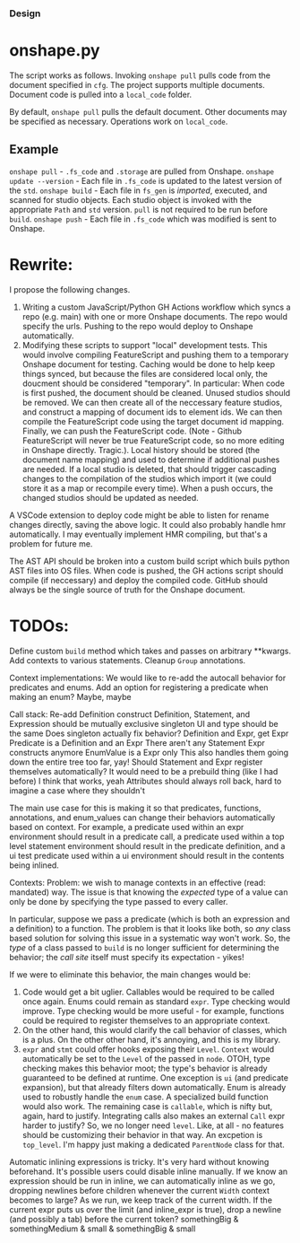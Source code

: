 ### Design
# onshape.py
The script works as follows.
Invoking `onshape pull` pulls code from the document specified in `cfg`.
The project supports multiple documents. Document code is pulled into a `local_code` folder.

By default, `onshape pull` pulls the default document. Other documents may be specified as necessary.
Operations work on `local_code`.

## Example
`onshape pull` - `.fs_code` and `.storage` are pulled from Onshape.
`onshape update --version` - Each file in `.fs_code` is updated to the latest version of the `std`.
`onshape build` - Each file in `fs_gen` is *imported*, executed, and scanned for studio objects. Each studio object is invoked with the appropriate `Path` and `std` version.
    `pull` is not required to be run before `build`.
`onshape push` - Each file in `.fs_code` which was modified is sent to Onshape.

# Rewrite:
I propose the following changes.
1. Writing a custom JavaScript/Python GH Actions workflow which syncs a repo (e.g. main) with one or more Onshape documents. The repo would specify the urls. Pushing to the repo would deploy to Onshape automatically.
2. Modifying these scripts to support "local" development tests. This would involve compiling FeatureScript and pushing them to a temporary Onshape document for testing. Caching would be done to help keep things synced, but because the files are considered local only, the doucment should be considered "temporary". In particular:
When code is first pushed, the document should be cleaned. Unused studios should be removed.
We can then create all of the neccessary feature studios, and construct a mapping of document ids to element ids.
We can then compile the FeatureScript code using the target document id mapping. Finally, we can push the FeatureScript code.
(Note - Github FeatureScript will never be true FeatureScript code, so no more editing in Onshape directly. Tragic.). 
Local history should be stored (the document name mapping) and used to determine if additional pushes are needed.
If a local studio is deleted, that should trigger cascading changes to the compilation of the studios which import it (we could store it as a map or recompile every time).
When a push occurs, the changed studios should be updated as needed. 

A VSCode extension to deploy code might be able to listen for rename changes directly, saving the above logic. It could also probably handle hmr automatically.
I may eventually implement HMR compiling, but that's a problem for future me.

The AST API should be broken into a custom build script which buils python AST files into OS files. When code is pushed, the GH actions script should compile (if neccessary) and deploy the compiled code. GitHub should always be the single source of truth for the Onshape document.



# TODOs:
Define custom `build` method which takes and passes on arbitrary **kwargs.
Add contexts to various statements.
Cleanup `Group` annotations.

Context implementations:
We would like to re-add the autocall behavior for predicates and enums.
Add an option for registering a predicate when making an enum? Maybe, maybe

Call stack:
Re-add Definition construct
Definition, Statement, and Expression should be mutually exclusive singleton
UI and type should be the same
Does singleton actually fix behavior? 
Definition and Expr, get Expr
Predicate is a Definition and an Expr
There aren't any Statement Expr constructs anymore
EnumValue is a Expr only
This also handles them going down the entire tree too far, yay!
Should Statement and Expr register themselves automatically?
It would need to be a prebuild thing (like I had before)
I think that works, yeah
Attributes should always roll back, hard to imagine a case where they shouldn't

The main use case for this is making it so that predicates, functions, annotations, and enum_values can change their behaviors automatically based on context.
For example, a predicate used within an expr environment should result in a predicate call, a predicate used within a top level statement environment should result in 
the predicate definition, and a ui test predicate used within a ui environment should result in the contents being inlined.

Contexts:
Problem: we wish to manage contexts in an effective (read: mandated) way. 
The issue is that knowing the *expected* type of a value can only be done by specifying the type passed to every caller.

In particular, suppose we pass a predicate (which is both an expression and a definition) to a function. The problem is that it looks like both, so *any* class based
solution for solving this issue in a systematic way won't work. So, the *type* of a class passed to `build` is no longer sufficient for determining the behavior; the
*call site* itself must specify its expectation - yikes!

If we were to eliminate this behavior, the main changes would be:
1. Code would get a bit uglier. Callables would be required to be called once again. Enums could remain as standard `expr`. Type checking would improve. 
Type checking would be more useful - for example, functions could be required to register themselves to an appropriate context.
2. On the other hand, this would clarify the call behavior of classes, which is a plus. On the other other hand, it's annoying, and this is my library.
3. `expr` and `stmt` could offer hooks exposing their `Level`. `Context` would automatically be set to the `Level` of the passed in `node`. OTOH, type checking
   makes this behavior moot; the type's behavior is already guaranteed to be defined at runtime. One exception is `ui` (and predicate expansion),
    but that already filters down automatically.
    Enum is already used to robustly handle the `enum` case. A specialized build function would also work. 
    The remaining case is `callable`, which is nifty but, again, hard to justify. Integrating calls also makes an external `Call` expr harder to justify?
So, we no longer need `level`. Like, at all - no features should be customizing their behavior in that way.
An excpetion is `top_level`. I'm happy just making a dedicated `ParentNode` class for that.


Automatic inlining expressions is tricky. It's very hard without knowing beforehand. It's possible users could disable inline manually. 
If we know an expression should be run in inline, we can automatically inline as we go, dropping newlines before children whenever
the current `Width` context becomes to large?
As we run, we keep track of the current width. If the current expr puts us over the limit (and inline_expr is true), drop a newline (and possibly a tab) before the current token?
somethingBig & 
    somethingMedium & small & 
    somethingBig & small
